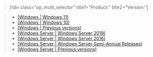 > [!div class="op_multi_selector" title1="Product:" title2="Version:"]

> - [(Windows | Windows 11)](../validations/fips-140-windows11.md)
> - [(Windows | Windows 10)](../validations/fips-140-windows10.md)
> - [(Windows | Previous versions)](../validations/fips-140-windows-previous.md)
> - [(Windows Server | Windows Server 2019)](../validations/fips-140-windows-server-2019.md)
> - [(Windows Server | Windows Server 2016)](../validations/fips-140-windows-server-2016.md)
> - [(Windows Server | Windows Server Semi-Annual Releases)](../validations/fips-140-windows-server-semi-annual.md)
> - [(Windows Server | Previous versions)](../validations/fips-140-windows-server-previous.md)
